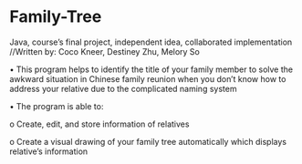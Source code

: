 # Family-Tree
Java, course’s final project, independent idea, collaborated implementation	
//Written by: Coco Kneer, Destiney Zhu, Melory So

•	This program helps to identify the title of your family member to solve the awkward situation in Chinese family reunion when you don’t know how to address your relative due to the complicated naming system

•	The program is able to:

  o	Create, edit, and store information of relatives
  
  o	Create a visual drawing of your family tree automatically which displays relative’s information 
